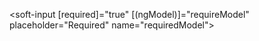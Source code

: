 <soft-input [required]="true" [(ngModel)]="requireModel" placeholder="Required" name="requiredModel"></soft-input>